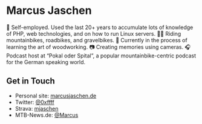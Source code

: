 # Marcus Jaschen

👷 Self-employed. Used the last 20+ years to accumulate lots of knowledge of PHP, web technologies, and on how to run Linux servers.
🚵🏻 Riding mountainbikes, roadbikes, and gravelbikes.
🌳 Currently in the process of learning the art of woodworking.
📷️ Creating memories using cameras.
🎧️ Podcast host at “Pokal oder Spital”, a popular mountainbike-centric podcast for the German speaking world.

## Get in Touch

- Personal site: [marcusjaschen.de](https://www.marcusjaschen.de/)
- Twitter: [@0xffff](https://twitter.com/0xffff)
- Strava: [mjaschen](https://www.strava.com/athletes/mjaschen)
- MTB-News.de: [@Marcus](https://www.mtb-news.de/forum/m/marcus.257/)
